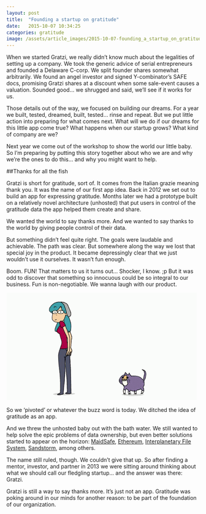 ```yaml
---
layout: post
title:  "Founding a startup on gratitude"
date:   2015-10-07 10:34:25
categories: gratitude
image: /assets/article_images/2015-10-07-founding_a_startup_on_gratitude/tumblr_noyzokVedB1teue7jo1_1280.jpg
---
```

When we started Gratzi, we really didn’t know much about the legalities of setting up a company. We took the generic advice of serial entrepreneurs and founded a Delaware C-corp. We split founder shares somewhat arbitrarily. We found an angel investor and signed Y-combinator’s SAFE docs, promising Gratzi shares at a discount when some sale-event causes a valuation. Sounded good… we shrugged and said, we’ll see if it works for us.

Those details out of the way, we focused on building our dreams. For a year we built, tested, dreamed, built, tested… rinse and repeat. But we put little action into preparing for what comes next. What will we do if our dreams for this little app come true? What happens when our startup grows? What kind of company are we?

Next year we come out of the workshop to show the world our little baby. So I’m preparing by putting this story together about who we are and why we’re the ones to do this… and why you might want to help.

##Thanks for all the fish

Gratzi is short for gratitude, sort of. It comes from the Italian grazie meaning thank you. It was the name of our first app idea. Back in 2012 we set out to build an app for expressing gratitude. Months later we had a prototype built on a relatively novel architecture (unhosted) that put users in control of the gratitude data the app helped them create and share.

We wanted the world to say thanks more. And we wanted to say thanks to the world by giving people control of their data.

But something didn’t feel quite right. The goals were laudable and achievable. The path was clear. But somewhere along the way we lost that special joy in the product. It became depressingly clear that we just wouldn’t use it ourselves. It wasn’t fun enough.

Boom. FUN! That matters to us it turns out... Shocker, I know. ;p But it was odd to discover that something so innocuous could be so integral to our business. Fun is non-negotiable. We wanna laugh with our product.

![If you know who made this, please let me know! I love it.](/assets/article_images/2015-10-07-founding_a_startup_on_gratitude/unicorn-fart.gif "woman farting rainbows an unicorn")

So we ‘pivoted’ or whatever the buzz word is today. We ditched the idea of gratitude as an app.

And we threw the unhosted baby out with the bath water. We still wanted to help solve the epic problems of data ownership, but even better solutions started to appear on the horizon: [MaidSafe](http://maidsafe.net/ "MaidSafe"), [Ethereum](https://www.ethereum.org/ "Ethereum"), [Interplanetary File System](https://ipfs.io/ "Interplanetary File System"), [Sandstorm](https://sandstorm.io/ "Sandstorm"), among others.

The name still ruled, though. We couldn’t give that up. So after finding a mentor, investor, and partner in 2013 we were sitting around thinking about what we should call our fledgling startup… and the answer was there: Gratzi.

Gratzi is still a way to say thanks more. It’s just not an app. Gratitude was poking around in our minds for another reason: to be part of the foundation of our organization.
